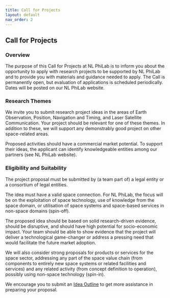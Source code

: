```yaml
---
title: Call for Projects
layout: default
nav_order: 2
---
```


## Call for Projects

### Overview

The purpose of this Call for Projects at NL PhiLab is to inform you about the opportunity to apply with research projects to be supported by NL PhiLab and to provide you with materials and guidance needed to apply. The Call is permanently open, but evaluation of applications is scheduled periodically. Dates will be posted on our NL PhiLab website.

### Research Themes

We invite you to submit research project ideas in the areas of Earth Observation, Position, Navigation and Timing, and Laser Satellite Communication. Your project should be relevant for one of these themes. In addition to these, we will support any demonstrably good project on other space-related areas.

Proposed activities should have a commercial market potential. To support their ideas, the applicant can identify knowledgeable entities among our partners (see NL PhiLab website).

### Eligibility and Suitability

The project proposal must be submitted by (a team part of) a legal entity or a consortium of legal entities.

The idea must have a valid space connection. For NL PhiLab, the focus will be on the exploitation of space technology, use of knowledge from the space domain, or utilisation of space systems and space-based services in non-space domains (spin-off).

The proposed idea should be based on solid research-driven evidence, should be disruptive, and should have high potential for socio-economic impact. Your team should be able to show evidence that the project will deliver a technological game-changer or address a pressing need that would facilitate the future market adoption.

We will also consider strong proposals for products or services for the space sector, addressing any part of the space value chain (from components to entirely new space systems or related facilities and services) and any related activity (from concept definition to operation), possibly using non-space technology (spin-in).

We encourage you to submit an [Idea Outline](idea-outline.md) to get more assistance in preparing your proposal.